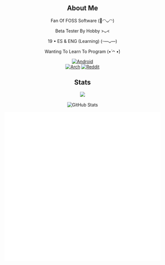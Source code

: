 <div align="center">

## About Me

</div>

<p align="center">Fan Of FOSS Software (🌺◠ᴗ◠)</p>
<p align="center">Beta Tester By Hobby >ᴗ<</p> 
<p align="center">19 • ES & ENG (Learning) (ᵕ—ᴗ—)</p>
<p align="center">Wanting To Learn To Program (•́ ᴖ •̀)</p>

<div align="center">
  
[![Android](https://ziadoua.github.io/m3-Markdown-Badges/badges/Android/android3.svg)](https://www.fossify.org)
<br/>
[![Arch](https://ziadoua.github.io/m3-Markdown-Badges/badges/Arch/arch3.svg)](https://archlinux.org) [![Reddit](https://ziadoua.github.io/m3-Markdown-Badges/badges/Reddit/reddit3.svg)](https://www.reddit.com/user/Jennifer2005x)

</div>

<div align="center">

## Stats

</div>

<p align="center">
  <img src="https://count.getloli.com/@:thejnxx?theme=rule34" />
</p>

<p align="center">
<picture>
  <source media="(prefers-color-scheme: dark)" srcset="https://github-readme-stats.vercel.app/api?username=TheJnxx&theme=catppuccin_mocha">
  <source media="(prefers-color-scheme: light)" srcset="https://github-readme-stats.vercel.app/api?username=TheJnxx&theme=catppuccin_latte">
  <img alt="GitHub Stats" src="https://github-readme-stats.vercel.app/api?username=TheJnxx&theme=catppuccin_mocha">
</picture>
</p>

<div align="center">
  <a href="https://github.com/thejnxx?tab=stars">
    <img src="metrics.plugin.stars.svg" alt="Starred Repositories" />
  </a>
</div>
